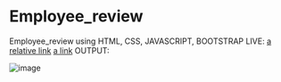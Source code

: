 # Employee_review
Employee_review using HTML, CSS, JAVASCRIPT, BOOTSTRAP
LIVE:
[a relative link](file:///C:/Users/Admin/Desktop/new%20class%20web%20development/javascript/miniproject/emp_review/index.html)
[a link](file:///C:/Users/Admin/Desktop/new%20class%20web%20development/javascript/miniproject/emp_review/index.html)
OUTPUT:



![image](https://github.com/user-attachments/assets/f6783479-29f1-4d86-bd5a-3a07a2439c4e)

